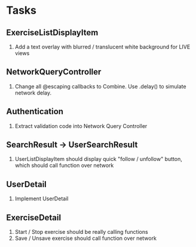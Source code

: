 #  Tasks

## ExerciseListDisplayItem
1. Add a text overlay with blurred / translucent white background for LIVE views

## NetworkQueryController
1. Change all @escaping callbacks to Combine. Use .delay() to simulate network delay.

## Authentication
1. Extract validation code into Network Query Controller


## SearchResult -> UserSearchResult
1. UserListDisplayItem should display quick "follow / unfollow" button, which should call function over network


## UserDetail
1. Implement UserDetail


## ExerciseDetail
1. Start / Stop exercise should be really calling functions
2. Save / Unsave exercise should call function over network
